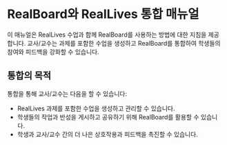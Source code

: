 # RealBoard와 RealLives 통합 매뉴얼

이 매뉴얼은 RealLives 수업과 함께 RealBoard를 사용하는 방법에 대한 지침을 제공합니다. 교사/교수는 과제를 포함한 수업을 생성하고 RealBoard를 통합하여 학생들의 참여와 피드백을 강화할 수 있습니다.

## 통합의 목적

통합을 통해 교사/교수는 다음을 할 수 있습니다:
- RealLives 과제를 포함한 수업을 생성하고 관리할 수 있습니다.
- 학생들의 작업과 반성을 게시하고 공유하기 위해 RealBoard를 활용할 수 있습니다.
- 학생과 교사/교수 간의 더 나은 상호작용과 피드백을 촉진할 수 있습니다.
